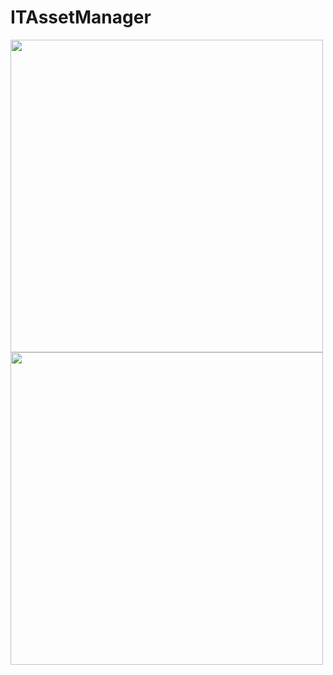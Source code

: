 # ITAssetManager

<image src= "https://mgill42.github.io/images/ITAssetsApp/IMG_1917.PNG" width="500">
  <image src= "https://mgill42.github.io/images/ITAssetsApp/IMG_1918.PNG" width="500">

